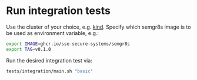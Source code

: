 # Run integration tests

Use the cluster of your choice, e.g. [kind](https://kind.sigs.k8s.io/).
Specify which semgr8s image is to be used as environment variable, e.g.:

```bash
export IMAGE=ghcr.io/sse-secure-systems/semgr8s
export TAG=v0.1.0
```

Run the desired integration test via:
```bash
tests/integration/main.sh "basic"
```
